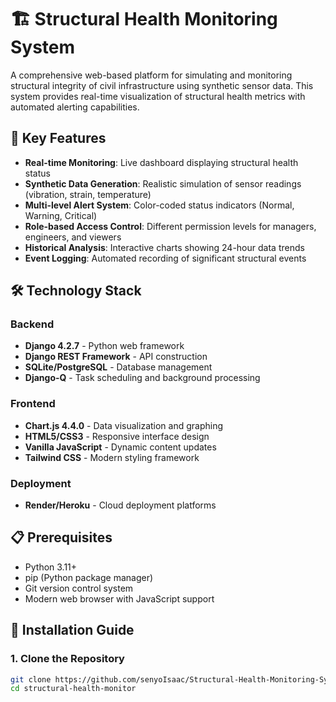 # 🏗️ Structural Health Monitoring System

A comprehensive web-based platform for simulating and monitoring structural integrity of civil infrastructure using synthetic sensor data. This system provides real-time visualization of structural health metrics with automated alerting capabilities.

## 🌟 Key Features

- **Real-time Monitoring**: Live dashboard displaying structural health status
- **Synthetic Data Generation**: Realistic simulation of sensor readings (vibration, strain, temperature)
- **Multi-level Alert System**: Color-coded status indicators (Normal, Warning, Critical)
- **Role-based Access Control**: Different permission levels for managers, engineers, and viewers
- **Historical Analysis**: Interactive charts showing 24-hour data trends
- **Event Logging**: Automated recording of significant structural events

## 🛠️ Technology Stack

### Backend
- **Django 4.2.7** - Python web framework
- **Django REST Framework** - API construction
- **SQLite/PostgreSQL** - Database management
- **Django-Q** - Task scheduling and background processing

### Frontend
- **Chart.js 4.4.0** - Data visualization and graphing
- **HTML5/CSS3** - Responsive interface design
- **Vanilla JavaScript** - Dynamic content updates
- **Tailwind CSS** - Modern styling framework

### Deployment
- **Render/Heroku** - Cloud deployment platforms

## 📋 Prerequisites

- Python 3.11+
- pip (Python package manager)
- Git version control system
- Modern web browser with JavaScript support

## 🚀 Installation Guide

### 1. Clone the Repository
```bash
git clone https://github.com/senyoIsaac/Structural-Health-Monitoring-System
cd structural-health-monitor